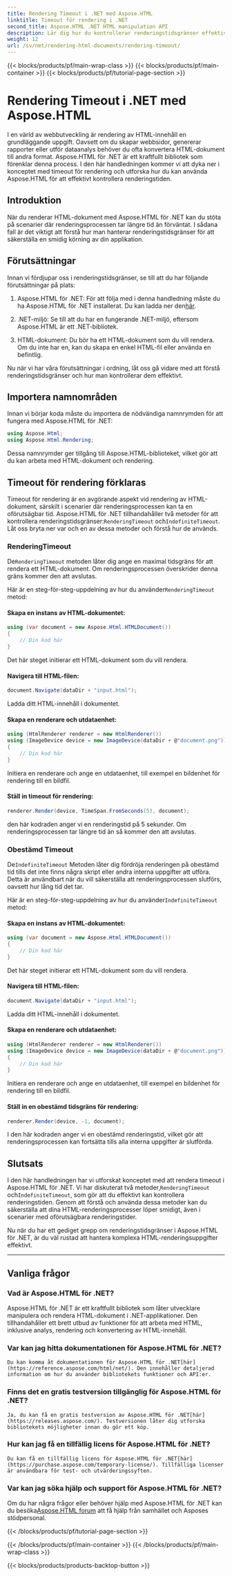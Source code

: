 ```yaml
---
title: Rendering Timeout i .NET med Aspose.HTML
linktitle: Timeout för rendering i .NET
second_title: Aspose.HTML .NET HTML manipulation API
description: Lär dig hur du kontrollerar renderingstidsgränser effektivt i Aspose.HTML för .NET. Utforska renderingsalternativ och säkerställ smidig HTML-dokumentrendering.
weight: 12
url: /sv/net/rendering-html-documents/rendering-timeout/
---
```


{{< blocks/products/pf/main-wrap-class >}}
{{< blocks/products/pf/main-container >}}
{{< blocks/products/pf/tutorial-page-section >}}

# Rendering Timeout i .NET med Aspose.HTML


I en värld av webbutveckling är rendering av HTML-innehåll en grundläggande uppgift. Oavsett om du skapar webbsidor, genererar rapporter eller utför dataanalys behöver du ofta konvertera HTML-dokument till andra format. Aspose.HTML för .NET är ett kraftfullt bibliotek som förenklar denna process. I den här handledningen kommer vi att dyka ner i konceptet med timeout för rendering och utforska hur du kan använda Aspose.HTML för att effektivt kontrollera renderingstiden.

## Introduktion

När du renderar HTML-dokument med Aspose.HTML för .NET kan du stöta på scenarier där renderingsprocessen tar längre tid än förväntat. I sådana fall är det viktigt att förstå hur man hanterar renderingstidsgränser för att säkerställa en smidig körning av din applikation.

## Förutsättningar

Innan vi fördjupar oss i renderingstidsgränser, se till att du har följande förutsättningar på plats:

1. Aspose.HTML för .NET: För att följa med i denna handledning måste du ha Aspose.HTML för .NET installerat. Du kan ladda ner den[här](https://releases.aspose.com/html/net/).

2. .NET-miljö: Se till att du har en fungerande .NET-miljö, eftersom Aspose.HTML är ett .NET-bibliotek.

3. HTML-dokument: Du bör ha ett HTML-dokument som du vill rendera. Om du inte har en, kan du skapa en enkel HTML-fil eller använda en befintlig.

Nu när vi har våra förutsättningar i ordning, låt oss gå vidare med att förstå renderingstidsgränser och hur man kontrollerar dem effektivt.

## Importera namnområden

Innan vi börjar koda måste du importera de nödvändiga namnrymden för att fungera med Aspose.HTML för .NET:

```csharp
using Aspose.Html;
using Aspose.Html.Rendering;
```

Dessa namnrymder ger tillgång till Aspose.HTML-biblioteket, vilket gör att du kan arbeta med HTML-dokument och rendering.

## Timeout för rendering förklaras

Timeout för rendering är en avgörande aspekt vid rendering av HTML-dokument, särskilt i scenarier där renderingsprocessen kan ta en oförutsägbar tid. Aspose.HTML för .NET tillhandahåller två metoder för att kontrollera renderingstidsgränser:`RenderingTimeout` och`IndefiniteTimeout`. Låt oss bryta ner var och en av dessa metoder och förstå hur de används.

### RenderingTimeout

 De`RenderingTimeout` metoden låter dig ange en maximal tidsgräns för att rendera ett HTML-dokument. Om renderingsprocessen överskrider denna gräns kommer den att avslutas.

 Här är en steg-för-steg-uppdelning av hur du använder`RenderingTimeout` metod:

#### Skapa en instans av HTML-dokumentet:

   ```csharp
   using (var document = new Aspose.Html.HTMLDocument())
   {
       // Din kod här
   }
   ```

   Det här steget initierar ett HTML-dokument som du vill rendera.

#### Navigera till HTML-filen:

   ```csharp
   document.Navigate(dataDir + "input.html");
   ```

   Ladda ditt HTML-innehåll i dokumentet.

#### Skapa en renderare och utdataenhet:

   ```csharp
   using (HtmlRenderer renderer = new HtmlRenderer())
   using (ImageDevice device = new ImageDevice(dataDir + @"document.png"))
   {
       // Din kod här
   }
   ```

   Initiera en renderare och ange en utdataenhet, till exempel en bildenhet för rendering till en bildfil.

#### Ställ in timeout för rendering:

   ```csharp
   renderer.Render(device, TimeSpan.FromSeconds(5), document);
   ```

   den här kodraden anger vi en renderingstid på 5 sekunder. Om renderingsprocessen tar längre tid än så kommer den att avslutas.

### Obestämd Timeout

 De`IndefiniteTimeout` Metoden låter dig fördröja renderingen på obestämd tid tills det inte finns några skript eller andra interna uppgifter att utföra. Detta är användbart när du vill säkerställa att renderingsprocessen slutförs, oavsett hur lång tid det tar.

 Här är en steg-för-steg-uppdelning av hur du använder`IndefiniteTimeout` metod:

#### Skapa en instans av HTML-dokumentet:

   ```csharp
   using (var document = new Aspose.Html.HTMLDocument())
   {
       // Din kod här
   }
   ```

   Det här steget initierar ett HTML-dokument som du vill rendera.

#### Navigera till HTML-filen:

   ```csharp
   document.Navigate(dataDir + "input.html");
   ```

   Ladda ditt HTML-innehåll i dokumentet.

#### Skapa en renderare och utdataenhet:

   ```csharp
   using (HtmlRenderer renderer = new HtmlRenderer())
   using (ImageDevice device = new ImageDevice(dataDir + @"document.png"))
   {
       // Din kod här
   }
   ```

   Initiera en renderare och ange en utdataenhet, till exempel en bildenhet för rendering till en bildfil.

#### Ställ in en obestämd tidsgräns för rendering:

   ```csharp
   renderer.Render(device, -1, document);
   ```

   I den här kodraden anger vi en obestämd renderingstid, vilket gör att renderingsprocessen kan fortsätta tills alla interna uppgifter är slutförda.

## Slutsats

 I den här handledningen har vi utforskat konceptet med att rendera timeout i Aspose.HTML för .NET. Vi har diskuterat två metoder,`RenderingTimeout` och`IndefiniteTimeout`, som gör att du effektivt kan kontrollera renderingstiden. Genom att förstå och använda dessa metoder kan du säkerställa att dina HTML-renderingsprocesser löper smidigt, även i scenarier med oförutsägbara renderingstider.

Nu när du har ett gediget grepp om renderingstidsgränser i Aspose.HTML för .NET, är du väl rustad att hantera komplexa HTML-renderingsuppgifter effektivt.

---

## Vanliga frågor

### Vad är Aspose.HTML för .NET?
   Aspose.HTML för .NET är ett kraftfullt bibliotek som låter utvecklare manipulera och rendera HTML-dokument i .NET-applikationer. Den tillhandahåller ett brett utbud av funktioner för att arbeta med HTML, inklusive analys, rendering och konvertering av HTML-innehåll.

### Var kan jag hitta dokumentationen för Aspose.HTML för .NET?
    Du kan komma åt dokumentationen för Aspose.HTML för .NET[här](https://reference.aspose.com/html/net/). Den innehåller detaljerad information om hur du använder bibliotekets funktioner och API:er.

### Finns det en gratis testversion tillgänglig för Aspose.HTML för .NET?
    Ja, du kan få en gratis testversion av Aspose.HTML för .NET[här](https://releases.aspose.com/). Testversionen låter dig utforska bibliotekets möjligheter innan du gör ett köp.

### Hur kan jag få en tillfällig licens för Aspose.HTML för .NET?
    Du kan få en tillfällig licens för Aspose.HTML för .NET[här](https://purchase.aspose.com/temporary-license/). Tillfälliga licenser är användbara för test- och utvärderingssyften.

### Var kan jag söka hjälp och support för Aspose.HTML för .NET?
   Om du har några frågor eller behöver hjälp med Aspose.HTML för .NET kan du besöka[Aspose.HTML forum](https://forum.aspose.com/) att få hjälp från samhället och Asposes stödpersonal.




{{< /blocks/products/pf/tutorial-page-section >}}

{{< /blocks/products/pf/main-container >}}
{{< /blocks/products/pf/main-wrap-class >}}

{{< blocks/products/products-backtop-button >}}
